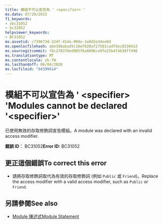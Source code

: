 ```yaml
---
title: 模組不可以宣告為 ' <specifier> '
ms.date: 07/20/2015
f1_keywords:
- vbc31052
- bc31052
helpviewer_keywords:
- BC31052
ms.assetid: c739673d-324f-41da-994e-1e8d2e34ee8d
ms.openlocfilehash: abe3d6abad5c16ef028af27501cad75ec833641d
ms.sourcegitcommit: f8c270376ed905f6a8896ce0fe25b4f4b38ff498
ms.translationtype: MT
ms.contentlocale: zh-TW
ms.lasthandoff: 06/04/2020
ms.locfileid: "84399614"
---
```

# <a name="modules-cannot-be-declared-specifier"></a><span data-ttu-id="7f8dd-102">模組不可以宣告為 ' \<specifier> '</span><span class="sxs-lookup"><span data-stu-id="7f8dd-102">Modules cannot be declared '\<specifier>'</span></span>
<span data-ttu-id="7f8dd-103">已使用無效的存取修飾詞宣告模組。</span><span class="sxs-lookup"><span data-stu-id="7f8dd-103">A module was declared with an invalid access modifier.</span></span>  
  
 <span data-ttu-id="7f8dd-104">**錯誤 ID︰** BC31052</span><span class="sxs-lookup"><span data-stu-id="7f8dd-104">**Error ID:** BC31052</span></span>  
  
## <a name="to-correct-this-error"></a><span data-ttu-id="7f8dd-105">更正這個錯誤</span><span class="sxs-lookup"><span data-stu-id="7f8dd-105">To correct this error</span></span>  
  
- <span data-ttu-id="7f8dd-106">請將存取修飾詞取代為有效的存取修飾詞 (例如 `Public` 或 `Friend`)。</span><span class="sxs-lookup"><span data-stu-id="7f8dd-106">Replace the access modifier with a valid access modifier, such as `Public` or `Friend`.</span></span>  
  
## <a name="see-also"></a><span data-ttu-id="7f8dd-107">另請參閱</span><span class="sxs-lookup"><span data-stu-id="7f8dd-107">See also</span></span>

- [<span data-ttu-id="7f8dd-108">Module 陳述式</span><span class="sxs-lookup"><span data-stu-id="7f8dd-108">Module Statement</span></span>](../language-reference/statements/module-statement.md)
